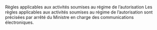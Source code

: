 Règles applicables aux activités soumises au régime de l’autorisation
Les règles applicables aux activités soumises au régime de l’autorisation sont précisées par arrêté du Ministre en charge des communications électroniques.